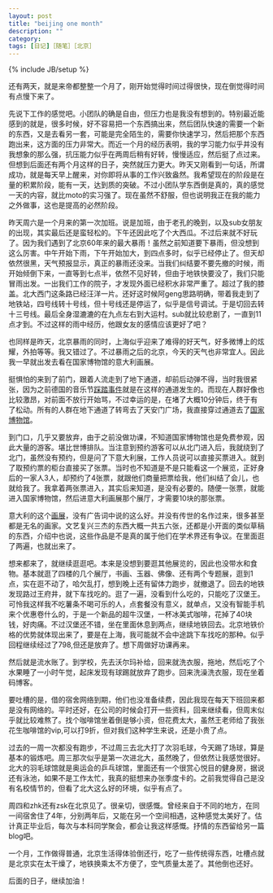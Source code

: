 ```yaml
---
layout: post
title: "beijing one month"
description: ""
category: 
tags: [日记]［随笔］［北京］
---
```

{% include JB/setup %}

还有两天，就是来帝都整整一个月了，刚开始觉得时间过得很快，现在倒觉得时间有点慢下来了。

先说下工作的感觉吧。小团队的确是自由，但压力也是我没有想到的。特别最近能感到的就是，很多时候，好不容易把一个东西搞出来，然后团队快速的需要一个新的东西，又是去看另一套，可能是完全陌生的，需要你快速学习，然后把那个东西跑出来，这方面的压力非常大。而近一个月的经历表明，我的学习能力似乎并没有我想象的那么强，抗压能力似乎在两周后稍有好转，慢慢适应，然后挺了点过来。但想到后面还有两个月这样的日子，突然就压力更大。昨天又刚看到一句话，所谓成功，就是每天早上醒来，对你即将从事的工作兴致盎然。我希望现在的阶段是在量的积累阶段，能有一天，达到质的突破。不过小团队学东西倒是真的，真的感觉一天的内容，就比moto的实习强了。现在虽然不舒服，但也说明我正在我的能力之外做事，这也是提高的必然阶段。

昨天周六是一个月来的第一次加班。说是加班，由于老孔的晚到，以及sub女朋友的出现，其实最后还是蛮轻松的。下午还因此吃了个大西瓜。不过后来就不好玩了。因为我们遇到了北京60年来的最大暴雨！虽然之前知道要下暴雨，但没想到这么厉害。中午开始下雨，下午开始加大，到四点多时，似乎已经停止了。但天却依然很黑，天气预报显示，真正的暴雨还没来。当我们纠结要不要先撤的时候，雨开始倾倒下来，一直等到七点半，依然不见好转，但由于地铁快要没了，我们只能冒雨出发。一出我们工作的院子，才发现外面已经积水非常严重了。超过了我的膝盖。北大西门这条路已经汪洋一片。还好这时候阿geng思路明确，带着我走到了地铁站，四号线转十号线，但十号线还是停运了，似乎是信号调试。于是切回去转十三号线。最后全身湿漉漉的在九点左右到大运村。sub就比较悲剧了，一直到11点才到。不过这样的雨中经历，他跟女友的感情应该更好了吧？

也同样是昨天，北京暴雨的同时，上海似乎迎来了难得的好天气，好多微博上的炫耀，外拍等等。我又错过了。不过暴雨之后的北京，今天的天气也非常宜人。因此我一早就出发去看在国家博物馆的意大利画展。

挺惧怕的来到了前门，跟着人流走到了地下通道，却前后动弹不得，当时我很紧张，因为之前德国的音乐节[踩踏事件](http://news.qq.com/a/20100725/000393.htm#p=1)就是在这样的通道发生的。而现在人群好像也比较激昂，对前面不放行开始骂，不过幸运的是，在堵了大概10分钟后，终于有了松动。所有的人群在地下通道了转弯去了天安门广场，我直接穿过通道去了[国家博物馆](http://www.chnmuseum.cn/default.aspx?AspxAutoDetectCookieSupport=1)。

到门口，几乎又要放弃，由于之前没做功课，不知道国家博物馆也是免费参观，因此大量的游客。堪比世博排队。当注意到预约游客可以从北门进入后，我就绕到了北门，虽然没有预约，但是问了下意大利展，工作人员说可以直接买票进入。就到了取预约票的柜台直接买了张票。当时也不知道是不是只能看这一个展览，正好身后的一家人3人，却预约了4张票，就跟他们商量把票给我，他们纠结了会儿，也就给我了。我拿着两张票进入，其实后来知道，是没有必要的。随便一张票，就能进入国家博物馆，然后进意大利画展那个展厅，才需要10块的那张票。

意大利的这个[画展](http://www.chnmuseum.cn/tabid/236/Default.aspx?ExhibitionLanguageID=234)，没有广告词中说的这么好。并没有传世的名作过来，很多甚至都是无名的画家。文艺复兴三杰的东西大概一共五六张，还都是小开面的类似草稿的东西，介绍中也说，这些作品是不是真的属于他们在学术界还有争议。在里面逛了两遍，也就出来了。

想来都来了，就继续逛逛吧。本来是没想到要逛其他展览的，因此也没带水和食物。基本就逛了四楼的几个展厅，书画、玉器、佛像、还有两个专题展，逛到1点，实在逛不动了，哈欠乱打，想到晚上还有留体力跑步，就撤退了。回去的地铁发现路过王府井，就下车找吃的。逛了一遍，没看到什么吃的，只能吃了汉堡王。可怜我这样我不吃薯条不喝可乐的人，点套餐没有意义，就单点，又没有智能手机来个优惠卷什么的，于是一个新品的超牛汉堡，一杯冰美式咖啡，花掉了40块钱，好肉痛。不过汉堡还不错，坐在里面休息到两点，继续地铁回去。北京地铁价格的优势就体现出来了，要是在上海，我可能就不会中途跳下车找吃的那种。似乎回程继续经过了798,但还是放弃了。想下周做好功课再来。

然后就是流水账了。到学校，先去沃尔玛补给，回来就洗衣服，拖地，然后吃了个水果睡了一小时午觉，起床发现有球踢就放弃了跑步。回来洗澡洗衣服，现在坐着码博客。

要吐槽的是，借的宿舍网络到期，他们也没准备续费，因此我现在每天下班回来都是没有网络的。平时还好，在公司的时候会打开一些资料，回来继续看，但周末似乎就比较难熬了。找个咖啡馆坐着倒是够小资，但花费太大，虽然王老师给了我张花生咖啡馆的vip,可以打9折，但对我们这种学生来说，还是小贵了点。

过去的一周一次都没有跑步，不过周三去北大打了次羽毛球，今天踢了场球，算是基本的锻炼吧。周三那次似乎是第一次进北大，虽然晚了，但依然让我感觉很好。北大的羽毛球馆就是奥运会的乒乓球馆，里面还有一个很赏心悦目的健身房，据说还有泳池，如果不是工作太忙，我真的挺想来办张季度卡的。之前我觉得自己是没有名校情节的，但看了北大这么好的环境，似乎有点了。

周四和zhk还有zsk在北京见了。很亲切，很感慨。曾经来自于不同的地方，在同一间宿舍住了4年，分别两年后，又能在另一个空间相遇，这种感觉太美好了。估计真正毕业后，每次与本科同学聚会，都会让我这样感慨。抒情的东西留给另一篇blog吧。

一个月，工作做得普通，北京生活得体验倒还行，吃了一些传统得东西，吐槽点就是北京实在太干燥了，地铁换乘太不方便了，空气质量太差了。其他倒也还好。

后面的日子，继续加油！
